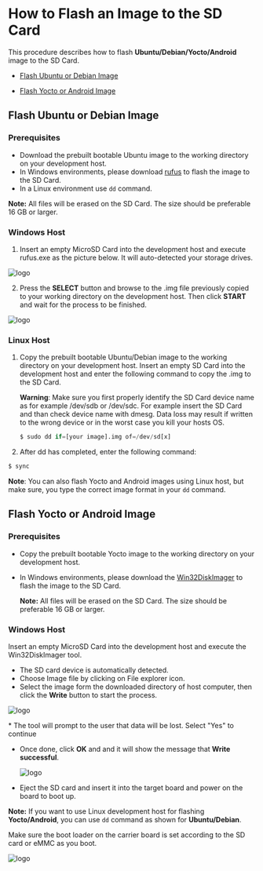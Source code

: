 <div class = "bullets">

# How to Flash an Image to the SD Card
This procedure describes how to flash **Ubuntu/Debian/Yocto/Android** image to the SD Card.

* [Flash Ubuntu or Debian Image](#Flash-Ubuntu-or-Debian-Image)

* [Flash Yocto or Android Image](#Flash-Yocto-or-Android-Image)    

## Flash Ubuntu or Debian Image

### Prerequisites

- Download the prebuilt bootable Ubuntu image to the working directory on your development host.
- In Windows environments, please download [rufus](https://rufus.ie/) to flash the image to the SD Card.
- In a Linux environment use ``` dd ``` command.

 **Note:** All files will be erased on the SD Card. The size should be preferable 16 GB or larger. 

### Windows Host

1. Insert an empty MicroSD Card into the development host and execute rufus.exe as the picture below. It will auto-detected your storage drives.

<img src="HowToFlashImageSD.assets\rufus_1.png" alt="logo" style="zoom:100%; margin-left: auto; margin-right: auto; display: block;" />

2. Press the **SELECT** button and browse to the .img file previously copied to your working directory on the development host. Then click **START** and wait for the process to be finished.

<img src="HowToFlashImageSD.assets\rufus_2.png" alt="logo" style="zoom:100%; margin-left: auto; margin-right: auto; display: block;" />

### Linux Host

1. Copy the prebuilt bootable Ubuntu/Debian image to the working directory on your development host. Insert an empty SD Card into the development host and enter the following command to copy the .img to the SD Card.

   **Warning**: Make sure you first properly identify the SD Card device name as for example /dev/sdb or /dev/sdc. For example insert the SD Card and than check device name with dmesg. Data loss may result if written to the wrong device or in the worst case you kill your hosts OS.

   ```python
   $ sudo dd if=[your image].img of=/dev/sd[x]
   ```

2. After dd has completed, enter the following command:


  ```python
  $ sync
  ```
**Note**: You can also flash Yocto and Android images using Linux host, but make sure, you type the correct image format in your ``` dd ``` command.

## Flash Yocto or Android Image

### Prerequisites

- Copy the prebuilt bootable Yocto image to the working directory on your development host.

- In Windows environments, please download the [Win32DiskImager](https://win32diskimager.download/) to flash the image to the SD Card.

  **Note:** All files will be erased on the SD Card. The size should be preferable 16 GB or larger.

### Windows Host

Insert an empty MicroSD Card into the development host and execute the Win32DiskImager tool.

- The SD card device is automatically detected.
- Choose Image file by clicking on File explorer icon.
- Select the image form the downloaded directory of host computer, then click the **Write** button to start the process.


<img src="HowToFlashImageSD.assets\win32_1.PNG" alt="logo" style="zoom:100%; margin-left: auto; margin-right: auto; display: block;" />

\* The tool will prompt to the user that data will be lost. Select "Yes" to continue

- Once done, click **OK** and and it will show the message that **Write successful**.

  <img src="HowToFlashImageSD.assets\win32_2.PNG" alt="logo" style="zoom:100%; margin-left: auto; margin-right: auto; display: block;" />

- Eject the SD card and insert it into the target board and power on the board to boot up.

**Note:** If you want to use Linux development host for flashing **Yocto/Android**, you can use ``` dd ``` command as shown for **Ubuntu/Debian**.

Make sure the boot loader on the carrier board is set according to the SD card or eMMC as you boot.

<img src="HowToFlashImageSD.assets\Boot_loadert.PNG" alt="logo" style="zoom:100%; margin-left: auto; margin-right: auto; display: block;" />


</div> 